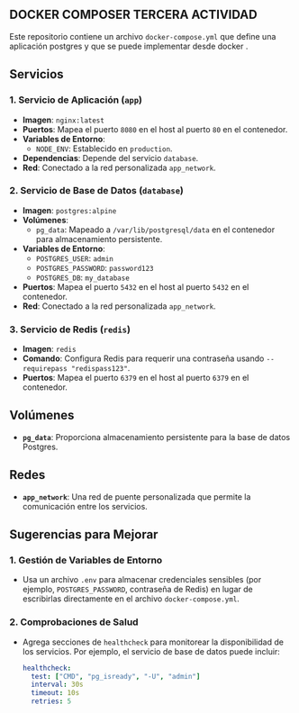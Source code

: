## DOCKER COMPOSER TERCERA ACTIVIDAD

Este repositorio contiene un archivo `docker-compose.yml` que define una aplicación postgres y que se puede implementar desde docker .

## Servicios

### 1. Servicio de Aplicación (`app`)
- **Imagen**: `nginx:latest`
- **Puertos**: Mapea el puerto `8080` en el host al puerto `80` en el contenedor.
- **Variables de Entorno**:
  - `NODE_ENV`: Establecido en `production`.
- **Dependencias**: Depende del servicio `database`.
- **Red**: Conectado a la red personalizada `app_network`.

### 2. Servicio de Base de Datos (`database`)
- **Imagen**: `postgres:alpine`
- **Volúmenes**:
  - `pg_data`: Mapeado a `/var/lib/postgresql/data` en el contenedor para almacenamiento persistente.
- **Variables de Entorno**:
  - `POSTGRES_USER`: `admin`
  - `POSTGRES_PASSWORD`: `password123`
  - `POSTGRES_DB`: `my_database`
- **Puertos**: Mapea el puerto `5432` en el host al puerto `5432` en el contenedor.
- **Red**: Conectado a la red personalizada `app_network`.

### 3. Servicio de Redis (`redis`)
- **Imagen**: `redis`
- **Comando**: Configura Redis para requerir una contraseña usando `--requirepass "redispass123"`.
- **Puertos**: Mapea el puerto `6379` en el host al puerto `6379` en el contenedor.

## Volúmenes
- **`pg_data`**: Proporciona almacenamiento persistente para la base de datos Postgres.

## Redes
- **`app_network`**: Una red de puente personalizada que permite la comunicación entre los servicios.

## Sugerencias para Mejorar

### 1. Gestión de Variables de Entorno
- Usa un archivo `.env` para almacenar credenciales sensibles (por ejemplo, `POSTGRES_PASSWORD`, contraseña de Redis) en lugar de escribirlas directamente en el archivo `docker-compose.yml`.

### 2. Comprobaciones de Salud
- Agrega secciones de `healthcheck` para monitorear la disponibilidad de los servicios. Por ejemplo, el servicio de base de datos puede incluir:
  ```yaml
  healthcheck:
    test: ["CMD", "pg_isready", "-U", "admin"]
    interval: 30s
    timeout: 10s
    retries: 5
```